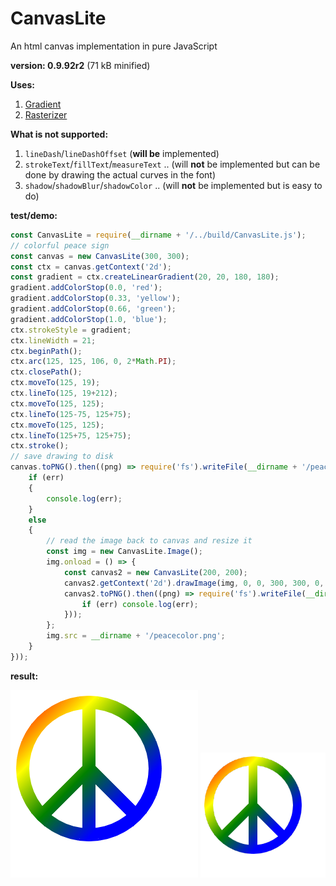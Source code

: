 # CanvasLite

An html canvas implementation in pure JavaScript

**version: 0.9.92r2** (71 kB minified)

**Uses:**

1. [Gradient](https://github.com/foo123/Gradient)
2. [Rasterizer](https://github.com/foo123/Rasterizer)

**What is not supported:**

1. `lineDash`/`lineDashOffset` (**will be** implemented)
2. `strokeText`/`fillText`/`measureText` ..  (will **not** be implemented but can be done by drawing the actual curves in the font)
3. `shadow`/`shadowBlur`/`shadowColor` .. (will **not** be implemented but is easy to do)

**test/demo:**

```js
const CanvasLite = require(__dirname + '/../build/CanvasLite.js');
// colorful peace sign
const canvas = new CanvasLite(300, 300);
const ctx = canvas.getContext('2d');
const gradient = ctx.createLinearGradient(20, 20, 180, 180);
gradient.addColorStop(0.0, 'red');
gradient.addColorStop(0.33, 'yellow');
gradient.addColorStop(0.66, 'green');
gradient.addColorStop(1.0, 'blue');
ctx.strokeStyle = gradient;
ctx.lineWidth = 21;
ctx.beginPath();
ctx.arc(125, 125, 106, 0, 2*Math.PI);
ctx.closePath();
ctx.moveTo(125, 19);
ctx.lineTo(125, 19+212);
ctx.moveTo(125, 125);
ctx.lineTo(125-75, 125+75);
ctx.moveTo(125, 125);
ctx.lineTo(125+75, 125+75);
ctx.stroke();
// save drawing to disk
canvas.toPNG().then((png) => require('fs').writeFile(__dirname + '/peacecolor.png', png, (err) => {
    if (err)
    {
        console.log(err);
    }
    else
    {
        // read the image back to canvas and resize it
        const img = new CanvasLite.Image();
        img.onload = () => {
            const canvas2 = new CanvasLite(200, 200);
            canvas2.getContext('2d').drawImage(img, 0, 0, 300, 300, 0, 0, 200, 200);
            canvas2.toPNG().then((png) => require('fs').writeFile(__dirname + '/peacecolor2.png', png, (err) => {
                if (err) console.log(err);
            }));
        };
        img.src = __dirname + '/peacecolor.png';
    }
}));
```

**result:**

![colorful peace sign](./test/peacecolor.png)
![colorful peace sign smaller](./test/peacecolor2.png)
